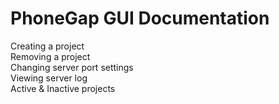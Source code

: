 # PhoneGap GUI Documentation

Creating a project<br>
Removing a project<br>
Changing server port settings<br>
Viewing server log<br>
Active & Inactive projects<br>



